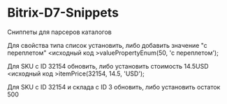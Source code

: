 # Bitrix-D7-Snippets
Сниппеты для парсеров каталогов

Для свойства типа список установить, либо добавить значение "с переплетом"
<исходный код >valuePropertyEnum(50, 'c переплетом');

Для SKU с ID 32154 обновить, либо установить стоимость 14.5USD
<исходный код >itemPrice(32154, 14.5, 'USD');

Для SKU с ID 32154 и склада с ID 3 обновить, либо установить остаток 500
<?itemStore(32154, 3, 500);?>
